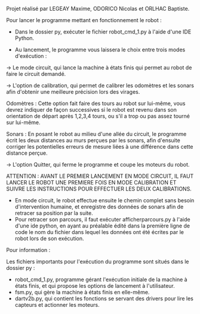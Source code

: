 Projet réalisé par LEGEAY Maxime, ODORICO Nicolas et ORLHAC Baptiste.

Pour lancer le programme mettant en fonctionnement le robot :

- Dans le dossier py, exécuter le fichier robot_cmd_1.py à l'aide d'une IDE Python.

- Au lancement, le programme vous laissera le choix entre trois modes d'exécution :

 -> Le mode circuit, qui lance la machine à états finis qui permet au robot de faire le circuit demandé.

 -> L'option de calibration, qui permet de calibrer les odomètres et les sonars afin d'obtenir une meilleure précision lors des virages.

Odomètres : Cette option fait faire des tours au robot sur lui-même, vous devrez indiquer de façon successives si le robot est revenu
dans son orientation de départ après 1,2,3,4 tours, ou s'il a trop ou pas assez tourné sur lui-même.

Sonars : En posant le robot au milieu d'une allée du circuit, le programme écrit les deux distances au murs perçues par les sonars, afin d'ensuite corriger
les potentielles erreurs de mesure liées à une différence dans cette distance perçue.

 -> L'option Quitter, qui ferme le programme et coupe les moteurs du robot.

ATTENTION : AVANT LE PREMIER LANCEMENT EN MODE CIRCUIT, IL FAUT LANCER LE ROBOT UNE PREMIERE FOIS EN MODE CALIBRATION ET SUIVRE LES INSTRUCTIONS POUR EFFECTUER LES DEUX CALIBRATIONS.

- En mode circuit, le robot effectue ensuite le chemin complet sans besoin d'intervention humaine, et enregistre des données de sonars afin de retracer sa position par la suite.
- Pour retracer son parcours, il faut exécuter afficherparcours.py à l'aide d'une ide python, en ayant au préalable édité dans la première ligne de code le nom du fichier dans
lequel les données ont été écrites par le robot lors de son exécution.

Pour information :

Les fichiers importants pour l'exécution du programme sont situés dans le dossier py :
- robot_cmd_1.py, programme gérant l'exécution initiale de la machine à états finis, et qui propose les options de lancement à l'utilisateur.
- fsm.py, qui gère la machine à états finis en elle-même.
- dartv2b.py, qui contient les fonctions se servant des drivers pour lire les capteurs et actionner les moteurs.